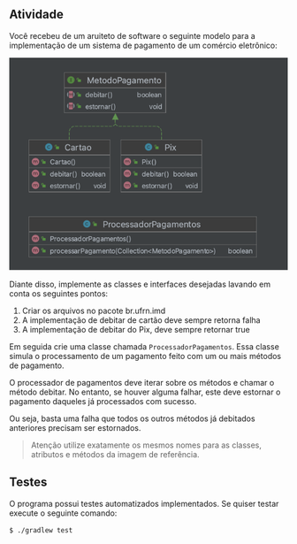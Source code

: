 ## Atividade

Você recebeu de um aruiteto de software o seguinte modelo para a implementação de um sistema de pagamento de um comércio eletrônico:

![Classes](https://github.com/gustavoleitao/imd0040-atv05/blob/main/src/main/resources/atv5-uml.png?raw=true)

Diante disso, implemente as classes e interfaces desejadas lavando em conta os seguintes pontos:

1. Criar os arquivos no pacote br.ufrn.imd
2. A implementação de debitar de cartão deve sempre retorna falha
3. A implementação de debitar do Pix, deve sempre retornar true

Em seguida crie uma classe chamada `ProcessadorPagamentos`. Essa classe simula o processamento de um pagamento feito com um ou mais métodos de pagamento.

O processador de pagamentos deve iterar sobre os métodos e chamar o método debitar. No entanto, se houver alguma falhar, este deve estornar o pagamento daqueles já processados com sucesso.

Ou seja, basta uma falha que todos os outros métodos já debitados anteriores precisam ser estornados.

> Atenção utilize exatamente os mesmos nomes para as classes, atributos e métodos da imagem de referência.

## Testes

O programa possui testes automatizados implementados. Se quiser testar execute o seguinte comando:

```console
$ ./gradlew test
```
